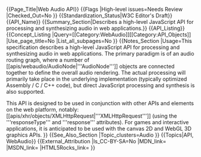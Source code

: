 {{Page_Title|Web Audio API}}
{{Flags
|High-level issues=Needs Review
|Checked_Out=No
}}
{{Standardization_Status|W3C Editor's Draft}}
{{API_Name}}
{{Summary_Section|Describes a high-level JavaScript API for processing and synthesizing audio in web applications.}}
{{API_Listing}}
{{Concept_Listing
|Query=[[Category:WebAudio]][[Category:API_Objects]]
|Use_page_title=No
|List_all_subpages=No
}}
{{Notes_Section
|Usage=This specification describes a high-level JavaScript API for processing and synthesizing audio in web applications. The primary paradigm is of an audio routing graph, where a number of [[apis/webaudio/AudioNode|'''AudioNode''']] objects are connected together to define the overall audio rendering. The actual processing will primarily take place in the underlying implementation (typically optimized Assembly / C / C++ code), but direct JavaScript processing and synthesis is also supported.

This API is designed to be used in conjunction with other APIs and elements on the web platform, notably: [[apis/xhr/objects/XMLHttpRequest|'''XMLHttpRequest''']] (using the '''responseType''' and '''response''' attributes). For games and interactive applications, it is anticipated to be used with the canvas 2D and WebGL 3D graphics APIs.
}}
{{See_Also_Section
|Topic_clusters=Audio
}}
{{Topics|API, WebAudio}}
{{External_Attribution
|Is_CC-BY-SA=No
|MDN_link=
|MSDN_link=
|HTML5Rocks_link=
}}